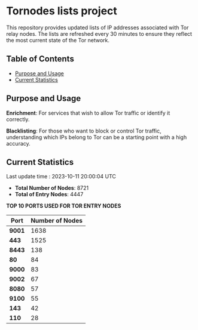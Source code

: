 # Tornodes lists project

This repository provides updated lists of IP addresses associated with Tor relay nodes. The lists are refreshed every 30 minutes to ensure they reflect the most current state of the Tor network.

## Table of Contents

- [Purpose and Usage](#purpose-and-usage)
- [Current Statistics](#current-statistics)


## Purpose and Usage

**Enrichment**: For services that wish to allow Tor traffic or identify it correctly.

**Blacklisting**: For those who want to block or control Tor traffic, understanding which IPs belong to Tor can be a starting point with a high accuracy.

## Current Statistics

Last update time : 2023-10-11 20:00:04 UTC

- **Total Number of Nodes**: 8721
- **Total of Entry Nodes**: 4447

**TOP 10 PORTS USED FOR TOR ENTRY NODES**

| **Port** | **Number of Nodes** |
|------|-----------------|
| **9001**   | 1638  |
| **443**   | 1525  |
| **8443**   | 138  |
| **80**   | 84  |
| **9000**   | 83  |
| **9002**   | 67  |
| **8080**   | 57  |
| **9100**   | 55  |
| **143**   | 42  |
| **110**   | 28  |

